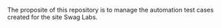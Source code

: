 The proposite of this repository is to manage the automation test cases created for the site Swag Labs.
